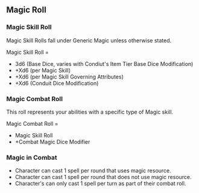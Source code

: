 ## Magic Roll

### Magic Skill Roll

Magic Skill Rolls fall under Generic Magic unless otherwise stated.

Magic Skill Roll = 

- 3d6 (Base Dice, varies with Condiut's Item Tier Base Dice Modification)
- +Xd6 (per Magic Skill)
- +Xd6 (per Magic Skill Governing Attributes)
- +Xd6 (Conduit Dice Modification)

### Magic Combat Roll

This roll represents your abilities with a specific type of Magic skill.

Magic Combat Roll = 

- Magic Skill Roll
- +Combat Magic Dice Modifier

### Magic in Combat

- Character can cast 1 spell per round that uses magic resource.
- Character can cast 1 spell per round that does not use magic resource.
- Character's can only cast 1 spell per turn as part of their combat roll.
